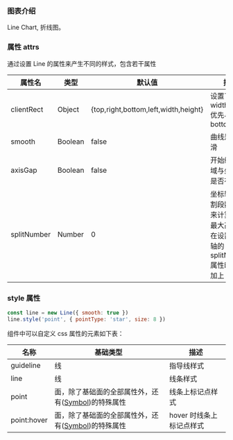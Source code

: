 ### 图表介绍

Line Chart, 折线图。

### 属性 attrs

通过设置 Line 的属性来产生不同的样式，包含若干属性

| 属性名      | 类型    | 默认值                               | 描述                                                                              |
| ----------- | ------- | ------------------------------------ | --------------------------------------------------------------------------------- |
| clientRect  | Object  | {top,right,bottom,left,width,height} | 设置了 width,heigh,优先与 bottom,right                                            |
| smooth      | Boolean | false                                | 曲线是否平滑                                                                      |
| axisGap     | Boolean | false                                | 开始绘图区域与坐标轴是否有间隙                                                    |
| splitNumber | Number  | 0                                    | 坐标轴的分割段数，用来计算线的最大高度，在设置坐标轴的 splitNumber 属性时同步加上 |

### style 属性

```javascript
const line = new Line({ smooth: true })
line.style('point', { pointType: 'star', size: 8 })
```

组件中可以自定义 css 属性的元素如下表：

| 名称        | 基础类型                                                                                                                 | 描述                     |
| ----------- | ------------------------------------------------------------------------------------------------------------------------ | ------------------------ |
| guideline   | 线                                                                                                                       | 指导线样式               |
| line        | 线                                                                                                                       | 线条样式                 |
| point       | 面，除了基础面的全部属性外，还有(<a style="text-decoration:underline" href="./#/doc/plugin/Symbol">Symbol</a>)的特殊属性 | 线条上标记点样式         |
| point:hover | 面，除了基础面的全部属性外，还有(<a style="text-decoration:underline" href="./#/doc/plugin/Symbol">Symbol</a>)的特殊属性 | hover 时线条上标记点样式 |
